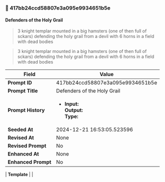 

### 📜 417bb24ccd58807e3a095e9934651b5e

#### Defenders of the Holy Grail

> 3 knight templar mounted in a big hamsters (one of then full of sckars) defending the holy grail from a devil with 6 horns in a field with dead bodies

> 3 knight templar mounted in a big hamsters (one of then full of sckars) defending the holy grail from a devil with 6 horns in a field with dead bodies

| Field          | Value                                                                                                                                                                      |
|----------------|----------------------------------------------------------------------------------------------------------------------------------------------------------------------------|
| **Prompt ID**  | 417bb24ccd58807e3a095e9934651b5e                                                                                                                                                            |
| **Prompt Title**  | Defenders of the Holy Grail                                                                                                                                                            |
| **Prompt History** | <ul><li>**Input:**  <br> **Output:**  <br> **Type:** </li></ul> |
| **Seeded At** | 2024-12-21 16:53:05.523596                                                                                                                                                   |
| **Revised At** | None                                                                                                                                                   |
| **Revised Prompt** | No                                                                                                                                                                      |
| **Enhanced At** | None                                                                                                                                                  |
| **Enhanced Prompt** | No                                                                                                                                                                    |

| **Template**   |                                                                                                                                            |



